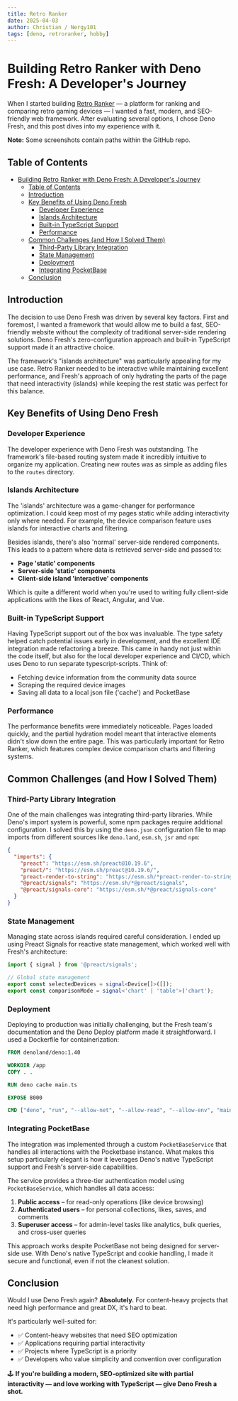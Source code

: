 ```yaml
---
title: Retro Ranker
date: 2025-04-03
author: Christian / Nergy101
tags: [deno, retroranker, hobby]
---
```


# Building Retro Ranker with Deno Fresh: A Developer's Journey

When I started building [Retro Ranker](https://retroranker.site) — a platform for ranking and comparing retro gaming devices — I wanted a fast, modern, and SEO-friendly web framework. After evaluating several options, I chose Deno Fresh, and this post dives into my experience with it.

**Note:** Some screenshots contain paths within the GitHub repo.

## Table of Contents

- [Building Retro Ranker with Deno Fresh: A Developer's Journey](#building-retro-ranker-with-deno-fresh-a-developers-journey)
  - [Table of Contents](#table-of-contents)
  - [Introduction](#introduction)
  - [Key Benefits of Using Deno Fresh](#key-benefits-of-using-deno-fresh)
    - [Developer Experience](#developer-experience)
    - [Islands Architecture](#islands-architecture)
    - [Built-in TypeScript Support](#built-in-typescript-support)
    - [Performance](#performance)
  - [Common Challenges (and How I Solved Them)](#common-challenges-and-how-i-solved-them)
    - [Third-Party Library Integration](#third-party-library-integration)
    - [State Management](#state-management)
    - [Deployment](#deployment)
    - [Integrating PocketBase](#integrating-pocketbase)
  - [Conclusion](#conclusion)

## Introduction

The decision to use Deno Fresh was driven by several key factors. First and foremost, I wanted a framework that would allow me to build a fast, SEO-friendly website without the complexity of traditional server-side rendering solutions. Deno Fresh's zero-configuration approach and built-in TypeScript support made it an attractive choice.

The framework's "islands architecture" was particularly appealing for my use case. Retro Ranker needed to be interactive while maintaining excellent performance, and Fresh's approach of only hydrating the parts of the page that need interactivity (islands) while keeping the rest static was perfect for this balance.

## Key Benefits of Using Deno Fresh

### Developer Experience

The developer experience with Deno Fresh was outstanding. The framework's file-based routing system made it incredibly intuitive to organize my application. Creating new routes was as simple as adding files to the `routes` directory.

### Islands Architecture

The 'islands' architecture was a game-changer for performance optimization. I could keep most of my pages static while adding interactivity only where needed. For example, the device comparison feature uses islands for interactive charts and filtering.

Besides islands, there's also 'normal' server-side rendered components. This leads to a pattern where data is retrieved server-side and passed to:

- **Page 'static' components**
- **Server-side 'static' components**
- **Client-side island 'interactive' components**

Which is quite a different world when you're used to writing fully client-side applications with the likes of React, Angular, and Vue.

### Built-in TypeScript Support

Having TypeScript support out of the box was invaluable. The type safety helped catch potential issues early in development, and the excellent IDE integration made refactoring a breeze. This came in handy not just within the code itself, but also for the local developer experience and CI/CD, which uses Deno to run separate typescript-scripts. Think of:

- Fetching device information from the community data source
- Scraping the required device images
- Saving all data to a local json file ('cache') and PocketBase

### Performance

The performance benefits were immediately noticeable. Pages loaded quickly, and the partial hydration model meant that interactive elements didn't slow down the entire page. This was particularly important for Retro Ranker, which features complex device comparison charts and filtering systems.

## Common Challenges (and How I Solved Them)

### Third-Party Library Integration

One of the main challenges was integrating third-party libraries. While Deno's import system is powerful, some npm packages require additional configuration. I solved this by using the `deno.json` configuration file to map imports from different sources like `deno.land`, `esm.sh`, `jsr` and `npm`:

```json
{
  "imports": {
    "preact": "https://esm.sh/preact@10.19.6",
    "preact/": "https://esm.sh/preact@10.19.6/",
    "preact-render-to-string": "https://esm.sh/*preact-render-to-string",
    "@preact/signals": "https://esm.sh/*@preact/signals",
    "@preact/signals-core": "https://esm.sh/*@preact/signals-core"
  }
}
```

### State Management

Managing state across islands required careful consideration. I ended up using Preact Signals for reactive state management, which worked well with Fresh's architecture:

```typescript
import { signal } from '@preact/signals';

// Global state management
export const selectedDevices = signal<Device[]>([]);
export const comparisonMode = signal<'chart' | 'table'>('chart');
```

### Deployment

Deploying to production was initially challenging, but the Fresh team's documentation and the Deno Deploy platform made it straightforward. I used a Dockerfile for containerization:

```dockerfile
FROM denoland/deno:1.40

WORKDIR /app
COPY . .

RUN deno cache main.ts

EXPOSE 8000

CMD ["deno", "run", "--allow-net", "--allow-read", "--allow-env", "main.ts"]
```

### Integrating PocketBase

The integration was implemented through a custom `PocketBaseService` that handles all interactions with the Pocketbase instance. What makes this setup particularly elegant is how it leverages Deno's native TypeScript support and Fresh's server-side capabilities.

The service provides a three-tier authentication model using `PocketBaseService`, which handles all data access:

1. **Public access** – for read-only operations (like device browsing)
2. **Authenticated users** – for personal collections, likes, saves, and comments
3. **Superuser access** – for admin-level tasks like analytics, bulk queries, and cross-user queries

This approach works despite PocketBase not being designed for server-side use. With Deno's native TypeScript and cookie handling, I made it secure and functional, even if not the cleanest solution.

## Conclusion

Would I use Deno Fresh again? **Absolutely.** For content-heavy projects that need high performance and great DX, it's hard to beat.

It's particularly well-suited for:

- ✅ Content-heavy websites that need SEO optimization
- ✅ Applications requiring partial interactivity
- ✅ Projects where TypeScript is a priority
- ✅ Developers who value simplicity and convention over configuration

🕹️ **If you're building a modern, SEO-optimized site with partial interactivity — and love working with TypeScript — give Deno Fresh a shot.**

